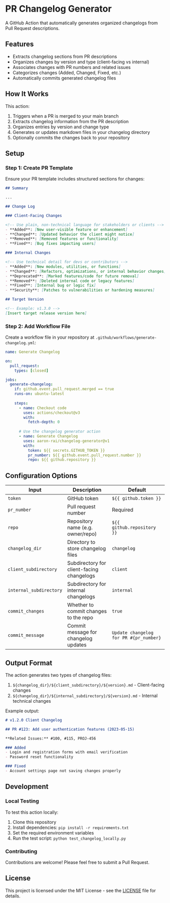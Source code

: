 # PR Changelog Generator

A GitHub Action that automatically generates organized changelogs from Pull Request descriptions.

## Features

- Extracts changelog sections from PR descriptions
- Organizes changes by version and type (client-facing vs internal)
- Associates changes with PR numbers and related issues
- Categorizes changes (Added, Changed, Fixed, etc.)
- Automatically commits generated changelog files

## How It Works

This action:

1. Triggers when a PR is merged to your main branch
2. Extracts changelog information from the PR description
3. Organizes entries by version and change type
4. Generates or updates markdown files in your changelog directory
5. Optionally commits the changes back to your repository

## Setup

### Step 1: Create PR Template

Ensure your PR template includes structured sections for changes:

```markdown
## Summary

...

## Change Log

### Client-Facing Changes

<!-- Use plain, non-technical language for stakeholders or clients -->
- **Added**: [New user-visible feature or enhancement]
- **Changed**: [Updated behavior the client might notice]
- **Removed**: [Removed features or functionality]
- **Fixed**: [Bug fixes impacting users]

### Internal Changes

<!-- Use technical detail for devs or contributors -->
- **Added**: [New modules, utilities, or functions]
- **Changed**: [Refactors, optimizations, or internal behavior changes]
- **Deprecated**: [Marked features/code for future removal]
- **Removed**: [Deleted internal code or legacy features]
- **Fixed**: [Internal bug or logic fix]
- **Security**: [Patches to vulnerabilities or hardening measures]

## Target Version

<!-- Example: v1.3.0 -->
[Insert target release version here]
```

### Step 2: Add Workflow File

Create a workflow file in your repository at `.github/workflows/generate-changelog.yml`:

```yaml
name: Generate Changelog

on:
  pull_request:
    types: [closed]

jobs:
  generate-changelog:
    if: github.event.pull_request.merged == true
    runs-on: ubuntu-latest
    
    steps:
      - name: Checkout code
        uses: actions/checkout@v3
        with:
          fetch-depth: 0
      
      # Use the changelog generator action
      - name: Generate Changelog
        uses: aaron-rai/changelog-generator@v1
        with:
          token: ${{ secrets.GITHUB_TOKEN }}
          pr_number: ${{ github.event.pull_request.number }}
          repo: ${{ github.repository }}
```

## Configuration Options

| Input | Description | Default |
|-------|-------------|---------|
| `token` | GitHub token | `${{ github.token }}` |
| `pr_number` | Pull request number | Required |
| `repo` | Repository name (e.g. owner/repo) | `${{ github.repository }}` |
| `changelog_dir` | Directory to store changelog files | `changelog` |
| `client_subdirectory` | Subdirectory for client-facing changelogs | `client` |
| `internal_subdirectory` | Subdirectory for internal changelogs | `internal` |
| `commit_changes` | Whether to commit changes to the repo | `true` |
| `commit_message` | Commit message for changelog updates | `Update changelog for PR #{pr_number}` |

## Output Format

The action generates two types of changelog files:

1. `${changelog_dir}/${client_subdirectory}/${version}.md` - Client-facing changes
2. `${changelog_dir}/${internal_subdirectory}/${version}.md` - Internal technical changes

Example output:

```markdown
# v1.2.0 Client Changelog

## PR #123: Add user authentication features (2023-05-15)

**Related Issues:** #100, #115, PROJ-456

### Added
- Login and registration forms with email verification
- Password reset functionality

### Fixed
- Account settings page not saving changes properly
```

## Development

### Local Testing

To test this action locally:

1. Clone this repository
2. Install dependencies: `pip install -r requirements.txt`
3. Set the required environment variables
4. Run the test script: `python test_changelog_locally.py`

### Contributing

Contributions are welcome! Please feel free to submit a Pull Request.

## License

This project is licensed under the MIT License - see the [LICENSE](LICENSE) file for details.
